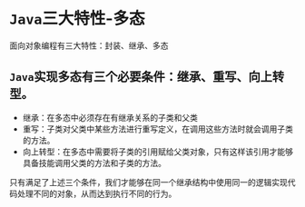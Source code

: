 # `Java`三大特性-多态

面向对象编程有三大特性：封装、继承、多态

## `Java`实现多态有三个必要条件：继承、重写、向上转型。

- 继承：在多态中必须存在有继承关系的子类和父类
- 重写：子类对父类中某些方法进行重写定义，在调用这些方法时就会调用子类的方法。
- 向上转型：在多态中需要将子类的引用赋给父类对象，只有这样该引用才能够具备技能调用父类的方法和子类的方法。

只有满足了上述三个条件，我们才能够在同一个继承结构中使用同一的逻辑实现代码处理不同的对象，从而达到执行不同的行为。



